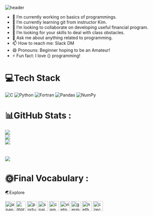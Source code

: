 ![header](https://capsule-render.vercel.app/api?type=rounded&color=timeAuto&height=200&section=header&text=suzgwak&fontSize=60)
 
- 🔭 I’m currently working on basics of programmings.
- 🌱 I’m currently learning git from instructor Kim.
- 👯 I’m looking to collaborate on developing useful financial program.
- 🤔 I’m looking for your skills to deal with class obstacles.
- 💬 Ask me about anything related to programming.
- 📫 How to reach me: Slack DM
- 😄 Pronouns: Beginner hoping to be an Amateur!
- ⚡ Fun fact: I love {} programming!

# 💻Tech Stack
![C](https://img.shields.io/badge/c-%2300599C.svg?style=for-the-badge&logo=c&logoColor=white)   ![Python](https://img.shields.io/badge/python-3670A0?style=for-the-badge&logo=python&logoColor=ffdd54)  ![Fortran](https://img.shields.io/badge/Fortran-%23734F96.svg?style=for-the-badge&logo=fortran&logoColor=white) ![Pandas](https://img.shields.io/badge/pandas-%23150458.svg?style=for-the-badge&logo=pandas&logoColor=white)    ![NumPy](https://img.shields.io/badge/numpy-%23013243.svg?style=for-the-badge&logo=numpy&logoColor=white)

# 📊GitHub Stats :
![](https://github-readme-stats.vercel.app/api?username=Suzgwak&theme=radical&hide_border=false&include_all_commits=false&count_private=false)<br/>![](https://github-readme-streak-stats.herokuapp.com/?user=Suzgwak&theme=radical&hide_border=false)<br/>![](https://github-readme-stats.vercel.app/api/top-langs/?username=Suzgwak&theme=radical&hide_border=false&include_all_commits=false&count_private=false&layout=compact)
# 
[![](https://visitcount.itsvg.in/api?id=Suzgwak&icon=0&color=0)](https://visitcount.itsvg.in)

# 🌞Final Vocabulary : 
🌏Explore

<img width="32" height="32" src="https://img.icons8.com/color/48/japan.png" alt="japan"/>   <img width="32" height="32" src="https://img.icons8.com/color/48/morocco.png" alt="morocco"/>   <img width="32" height="32" src="https://img.icons8.com/color/48/portugal.png" alt="portugal"/> <img width="32" height="32" src="https://img.icons8.com/color/48/spain.png" alt="spain"/>   <img width="32" height="32" src="https://img.icons8.com/color/48/cambodia.png" alt="cambodia"/> <img width="32" height="32" src="https://img.icons8.com/color/48/vietnam.png" alt="vietnam"/>  <img width="32" height="32" src="https://img.icons8.com/color/48/germany.png" alt="germany"/>   <img width="32" height="32" src="https://img.icons8.com/color/48/netherlands.png" alt="netherlands"/>  <img width="32" height="32" src="https://img.icons8.com/color/48/czech-republic.png" alt="czech-republic"/>

